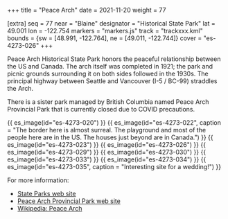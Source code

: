 +++
title = "Peace Arch"
date = 2021-11-20
weight = 77

[extra]
seq = 77
near = "Blaine"
designator = "Historical State Park"
lat = 49.001
lon = -122.754
markers = "markers.js"
track = "trackxxx.kml"
bounds = {sw = [48.991, -122.764], ne = [49.011, -122.744]}
cover = "es-4273-026"
+++

Peace Arch Historical State Park honors the peaceful relationship between the US and Canada. The arch itself was completed in 1921; the park and picnic grounds surrounding it on both sides followed in the 1930s. The principal highway between Seattle and Vancouver (I-5 / BC-99) straddles the Arch.

<!-- more -->

There is a sister park managed by British Columbia named Peace Arch Provincial Park that is currently closed due to COVID precautions.

{{ es_image(id="es-4273-020") }}
{{ es_image(id="es-4273-022", caption = "The border here is almost surreal. The playground and most of the people here are in the US. The houses just beyond are in Canada.") }}
{{ es_image(id="es-4273-023") }}
{{ es_image(id="es-4273-026") }}
{{ es_image(id="es-4273-029") }}
{{ es_image(id="es-4273-030") }}
{{ es_image(id="es-4273-033") }}
{{ es_image(id="es-4273-034") }}
{{ es_image(id="es-4273-035", caption = "Interesting site for a wedding!") }}

For more information:

* [State Parks web site](https://parks.state.wa.us/562/Peace-Arch)
* [Peace Arch Provincial Park web site](https://bcparks.ca/explore/parkpgs/peace_arch/)
* [Wikipedia: Peace Arch](https://en.wikipedia.org/wiki/Peace_Arch)
